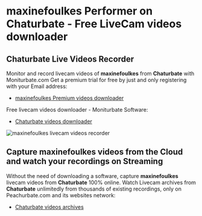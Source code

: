 # maxinefoulkes Performer on Chaturbate - Free LiveCam videos downloader

## Chaturbate Live Videos Recorder

Monitor and record livecam videos of **maxinefoulkes** from **Chaturbate** with Moniturbate.com
Get a premium trial for free by just and only registering with your Email address:
* [maxinefoulkes Premium videos downloader](https://moniturbate.com/request-demo-licence-key.html)

Free livecam videos downloader - Moniturbate Software:
* [Chaturbate videos downloader](https://moniturbate.com/moniturbate-download-software.html)

![maxinefoulkes livecam videos recorder](https://peachurnet.com/templates/moniturbate-software.png)


## Capture maxinefoulkes videos from the Cloud and watch your recordings on Streaming

Without the need of downloading a software, capture **maxinefoulkes** livecam videos from **Chaturbate** 100% online.
Watch Livecam archives from **Chaturbate** unlimitedly from thousands of existing recordings, only on Peachurbate.com and its websites network:
* [Chaturbate videos archives](https://peachurnet.com/)